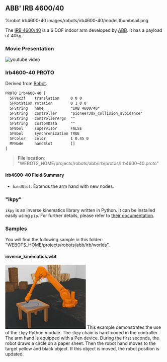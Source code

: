 ## ABB' IRB 4600/40

%robot irb4600-40 images/robots/irb4600-40/model.thumbnail.png

The [IRB 4600/40](https://new.abb.com/products/robotics/industrial-robots/irb-4600) is a 6 DOF indoor arm developed by [ABB](https://abb.com).
It has a payload of 40kg.

### Movie Presentation

![youtube video](https://www.youtube.com/watch?v=Jq0-DkEwwj4)

### Irb4600-40 PROTO

Derived from [Robot](../reference/robot.md).

```
PROTO Irb4600-40 [
  SFVec3f    translation     0 0 0
  SFRotation rotation        0 1 0 0
  SFString   name            "IRB 4600/40"
  SFString   controller      "pioneer3dx_collision_avoidance"
  SFString   controllerArgs  ""
  SFString   customData      ""
  SFBool     supervisor      FALSE
  SFBool     synchronization TRUE
  SFColor    color           1 0.45 0
  MFNode     handSlot        []
]
```

> **File location**: "WEBOTS\_HOME/projects/robots/abb/irb/protos/Irb4600-40.proto"

#### Irb4600-40 Field Summary

- `handSlot`: Extends the arm hand with new nodes.

### "ikpy"

`ikpy` is an inverse kinematics library written in Python.
It can be installed easily using `pip`.
For further details, please refer to [their documentation](https://github.com/Phylliade/ikpy).

### Samples

You will find the following sample in this folder: "WEBOTS\_HOME/projects/robots/abb/irb/worlds".

#### inverse\_kinematics.wbt

![inverse_kinematics.wbt.png](images/robots/irb4600-40/inverse_kinematics.wbt.thumbnail.jpg) This example demonstrates the use of the `ikpy` Python module.
The `ikpy` chain is hard-coded in the controller.
The arm hand is equipped with a Pen device.
During the first seconds, the robot draws a circle on a paper sheet.
Then the robot hand moves to the target yellow and black object.
If this object is moved, the robot position is updated.

